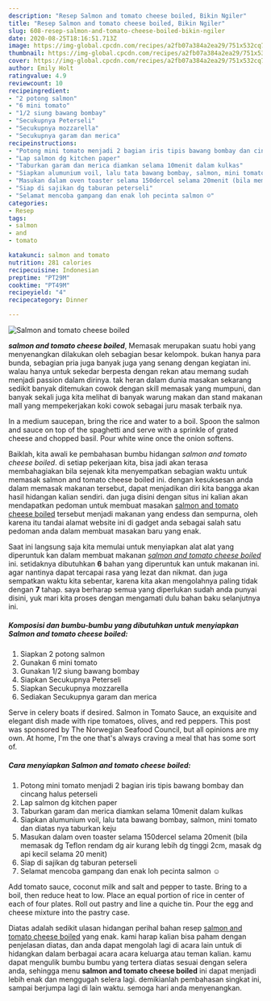 ```yaml
---
description: "Resep Salmon and tomato cheese boiled, Bikin Ngiler"
title: "Resep Salmon and tomato cheese boiled, Bikin Ngiler"
slug: 608-resep-salmon-and-tomato-cheese-boiled-bikin-ngiler
date: 2020-08-25T18:16:51.713Z
image: https://img-global.cpcdn.com/recipes/a2fb07a384a2ea29/751x532cq70/salmon-and-tomato-cheese-boiled-foto-resep-utama.jpg
thumbnail: https://img-global.cpcdn.com/recipes/a2fb07a384a2ea29/751x532cq70/salmon-and-tomato-cheese-boiled-foto-resep-utama.jpg
cover: https://img-global.cpcdn.com/recipes/a2fb07a384a2ea29/751x532cq70/salmon-and-tomato-cheese-boiled-foto-resep-utama.jpg
author: Emily Holt
ratingvalue: 4.9
reviewcount: 10
recipeingredient:
- "2 potong salmon"
- "6 mini tomato"
- "1/2 siung bawang bombay"
- "Secukupnya Peterseli"
- "Secukupnya mozzarella"
- "Secukupnya garam dan merica"
recipeinstructions:
- "Potong mini tomato menjadi 2 bagian iris tipis bawang bombay dan cincang halus peterseli"
- "Lap salmon dg kitchen paper"
- "Taburkan garam dan merica diamkan selama 10menit dalam kulkas"
- "Siapkan alumunium voil, lalu tata bawang bombay, salmon, mini tomato dan diatas nya taburkan keju"
- "Masukan dalam oven toaster selama 150dercel selama 20menit (bila memasak dg Teflon rendam dg air kurang lebih dg tinggi 2cm, masak dg api kecil selama 20 menit)"
- "Siap di sajikan dg taburan peterseli"
- "Selamat mencoba gampang dan enak loh pecinta salmon ☺️"
categories:
- Resep
tags:
- salmon
- and
- tomato

katakunci: salmon and tomato 
nutrition: 281 calories
recipecuisine: Indonesian
preptime: "PT29M"
cooktime: "PT49M"
recipeyield: "4"
recipecategory: Dinner

---
```



![Salmon and tomato cheese boiled](https://img-global.cpcdn.com/recipes/a2fb07a384a2ea29/751x532cq70/salmon-and-tomato-cheese-boiled-foto-resep-utama.jpg)

<b><i>salmon and tomato cheese boiled</i></b>, Memasak merupakan suatu hobi yang menyenangkan dilakukan oleh sebagian besar kelompok. bukan hanya para bunda, sebagian pria juga banyak juga yang senang dengan kegiatan ini. walau hanya untuk sekedar berpesta dengan rekan atau memang sudah menjadi passion dalam dirinya. tak heran dalam dunia masakan sekarang sedikit banyak ditemukan cowok dengan skill memasak yang mumpuni, dan banyak sekali juga kita melihat di banyak warung makan dan stand makanan mall yang mempekerjakan koki cowok sebagai juru masak terbaik nya.

In a medium saucepan, bring the rice and water to a boil. Spoon the salmon and sauce on top of the spaghetti and serve with a sprinkle of grated cheese and chopped basil. Pour white wine once the onion softens.

Baiklah, kita awali ke pembahasan bumbu hidangan <i>salmon and tomato cheese boiled</i>. di setiap pekerjaan kita, bisa jadi akan terasa membahagiakan bila sejenak kita menyempatkan sebagian waktu untuk memasak salmon and tomato cheese boiled ini. dengan kesuksesan anda dalam memasak makanan tersebut, dapat menjadikan diri kita bangga akan hasil hidangan kalian sendiri. dan juga disini dengan situs ini kalian akan mendapatkan pedoman untuk membuat masakan <u>salmon and tomato cheese boiled</u> tersebut menjadi makanan yang endess dan sempurna, oleh karena itu tandai alamat website ini di gadget anda sebagai salah satu pedoman anda dalam membuat masakan baru yang enak.


Saat ini langsung saja kita memulai untuk menyiapkan alat alat yang diperuntuk kan dalam membuat makanan <u><i>salmon and tomato cheese boiled</i></u> ini. setidaknya dibutuhkan <b>6</b> bahan yang diperuntuk kan untuk makanan ini. agar nantinya dapat tercapai rasa yang lezat dan nikmat. dan juga sempatkan waktu kita sebentar, karena kita akan mengolahnya paling tidak dengan <b>7</b> tahap. saya berharap semua yang diperlukan sudah anda punyai disini, yuk mari kita proses dengan mengamati dulu bahan baku selanjutnya ini.

<!--inarticleads1-->

##### Komposisi dan bumbu-bumbu yang dibutuhkan untuk menyiapkan Salmon and tomato cheese boiled:

1. Siapkan 2 potong salmon
1. Gunakan 6 mini tomato
1. Gunakan 1/2 siung bawang bombay
1. Siapkan Secukupnya Peterseli
1. Siapkan Secukupnya mozzarella
1. Sediakan Secukupnya garam dan merica


Serve in celery boats if desired. Salmon in Tomato Sauce, an exquisite and elegant dish made with ripe tomatoes, olives, and red peppers. This post was sponsored by The Norwegian Seafood Council, but all opinions are my own. At home, I&#39;m the one that&#39;s always craving a meal that has some sort of. 

<!--inarticleads2-->

##### Cara menyiapkan Salmon and tomato cheese boiled:

1. Potong mini tomato menjadi 2 bagian iris tipis bawang bombay dan cincang halus peterseli
1. Lap salmon dg kitchen paper
1. Taburkan garam dan merica diamkan selama 10menit dalam kulkas
1. Siapkan alumunium voil, lalu tata bawang bombay, salmon, mini tomato dan diatas nya taburkan keju
1. Masukan dalam oven toaster selama 150dercel selama 20menit (bila memasak dg Teflon rendam dg air kurang lebih dg tinggi 2cm, masak dg api kecil selama 20 menit)
1. Siap di sajikan dg taburan peterseli
1. Selamat mencoba gampang dan enak loh pecinta salmon ☺️


Add tomato sauce, coconut milk and salt and pepper to taste. Bring to a boil, then reduce heat to low. Place an equal portion of rice in center of each of four plates. Roll out pastry and line a quiche tin. Pour the egg and cheese mixture into the pastry case. 

Diatas adalah sedikit ulasan hidangan perihal bahan resep <u>salmon and tomato cheese boiled</u> yang enak. kami harap kalian bisa paham dengan penjelasan diatas, dan anda dapat mengolah lagi di acara lain untuk di hidangkan dalam berbagai acara acara keluarga atau teman kalian. kamu dapat mengulik bumbu bumbu yang tertera diatas sesuai dengan selera anda, sehingga menu <b>salmon and tomato cheese boiled</b> ini dapat menjadi lebih enak dan menggugah selera lagi. demikianlah pembahasan singkat ini, sampai berjumpa lagi di lain waktu. semoga hari anda menyenangkan.
